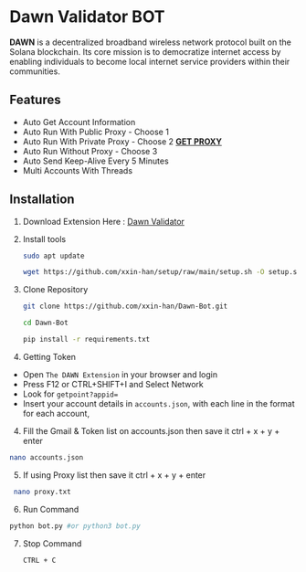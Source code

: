 # Dawn Validator BOT

**DAWN** is a decentralized broadband wireless network protocol built on the Solana blockchain. Its core mission is to democratize internet access by enabling individuals to become local internet service providers within their communities.

## Features

  - Auto Get Account Information
  - Auto Run With Public Proxy - Choose 1
  - Auto Run With Private Proxy - Choose 2 [**GET PROXY**](https://dashboard.proxyscrape.com/)
  - Auto Run Without Proxy - Choose 3
  - Auto Send Keep-Alive Every 5 Minutes
  - Multi Accounts With Threads


## Installation

1. Download Extension Here : [Dawn Validator](https://chromewebstore.google.com/detail/dawn-validator-chrome-ext/fpdkjdnhkakefebpekbdhillbhonfjjp?hl=en)

2. Install tools

   ```bash
   sudo apt update
   ```
   ```bash
   wget https://github.com/xxin-han/setup/raw/main/setup.sh -O setup.sh && chmod +x setup.sh && ./setup.sh
   ```

2. Clone Repository
   ```bash
   git clone https://github.com/xxin-han/Dawn-Bot.git
   ```
   ```bash
   cd Dawn-Bot
   ```
    ```bash
   pip install -r requirements.txt
   ```

3. Getting Token
- Open ``The DAWN Extension`` in your browser and login
- Press F12 or CTRL+SHIFT+I and Select Network
- Look for ``getpoint?appid=``
- Insert your account details in ``accounts.json``, with each line in the format for each account, 

4. Fill the Gmail & Token list on accounts.json then save it ctrl + x + y + enter
```bash
nano accounts.json
```
5. If using Proxy list then save it ctrl + x + y + enter
```bash
 nano proxy.txt
```

6. Run Command

```bash
python bot.py #or python3 bot.py
```
7. Stop Command

    ```CTRL + C ```
